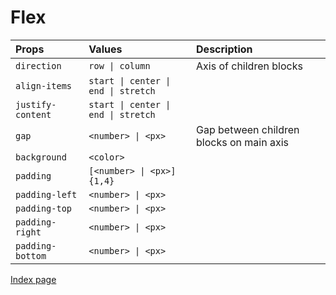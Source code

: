 # Flex

Props | Values | Description
:--- | :--- | :--- |
`direction` | `row \| column` | Axis of children blocks
`align-items` | `start \| center \| end \| stretch` |
`justify-content` | `start \| center \| end \| stretch` |
`gap` | `<number> \| <px>` | Gap between children blocks on main axis
`background` | `<color>` |
`padding` | `[<number> \| <px>]{1,4}` |
`padding-left` | `<number> \| <px>` |
`padding-top` | `<number> \| <px>` |
`padding-right` | `<number> \| <px>` |
`padding-bottom` | `<number> \| <px>` |

[Index page](./index.md)